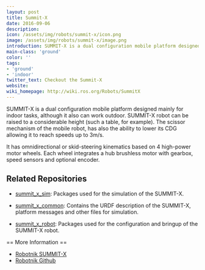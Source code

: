 ```yaml
---
layout: post
title: Summit-X
date: 2016-09-06
description:
icon: /assets/img/robots/summit-x/icon.png
image: /assets/img/robots/summit-x/image.png
introduction: SUMMIT-X is a dual configuration mobile platform designed mainly for indoor tasks, although it also can work outdoor.
main-class: 'ground'
color: ''
tags:
- 'ground'
- 'indoor'
twitter_text: Checkout the Summit-X
website: 
wiki_homepage: http://wiki.ros.org/Robots/SummitX
---
```


SUMMIT-X is a dual configuration mobile platform designed mainly for indoor tasks, although it also can work outdoor. SUMMIT-X robot can be raised to a considerable height (such a table, for example). The scissor mechanism of the mobile robot, has also the ability to lower its CDG allowing it to reach speeds up to 3m/s.

It has omnidirectional or skid-steering kinematics based on 4 high-power motor wheels. Each wheel integrates a hub brushless motor with gearbox, speed sensors and optional encoder.

## Related Repositories

 * [summit_x_sim](https://github.com/RobotnikAutomation/summit_x_sim): Packages used for the simulation of the SUMMIT-X.

 * [summit_x_common](https://github.com/RobotnikAutomation/summit_x_common): Contains the URDF description of the SUMMIT-X, platform messages and other files for simulation.

 * [summit_x_robot](https://github.com/RobotnikAutomation/summit_x_robot): Packages used for the configuration and bringup of the SUMMIT-X robot.

== More Information ==

 * [Robotnik SUMMIT-X](http://www.robotnik.eu/mobile-robots/summit-x/)
 * [Robotnik Github](https://github.com/RobotnikAutomation)
